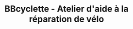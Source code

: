 ---
title: "BBcyclette - Atelier d'aide à la réparation de vélo"
url: /lille/bbcyclette-atelier-daide-a-la-reparation-de-velo/
shop: vélo
---